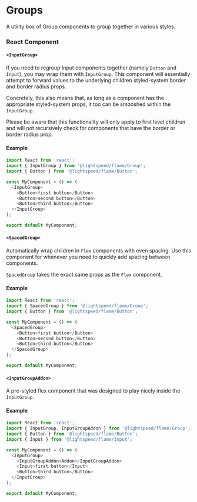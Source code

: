 # Groups

A utility box of Group components to group together in various styles.

### React Component

#### `<InputGroup>`

If you need to regroup Input components together (namely `Button` and `Input`), you may wrap them with `InputGroup`. This component will essentially attempt to forward values to the underlying children styled-system border and border radius props.

Concretely, this also means that, as long as a component has the appropriate styled-system props, it too can be smooshed within the `InputGroup`.

Please be aware that this functionality will only apply to first level children and will not recursively check for components that have the border or border radius prop.

#### Example

```js
import React from 'react';
import { InputGroup } from '@lightspeed/flame/Group';
import { Button } from '@lightspeed/flame/Button';

const MyComponent = () => (
  <InputGroup>
    <Button>first button</Button>
    <Button>second button</Button>
    <Button>third button</Button>
  </InputGroup>
);

export default MyComponent;
```

#### `<SpacedGroup>`

Automatically wrap children in `Flex` components with even spacing. Use this component for whenever you need to quickly add spacing between components.

`SpacedGroup` takes the exact same props as the `Flex` component.

#### Example

```js
import React from 'react';
import { SpacedGroup } from '@lightspeed/flame/Group';
import { Button } from '@lightspeed/flame/Button';

const MyComponent = () => (
  <SpacedGroup>
    <Button>first button</Button>
    <Button>second button</Button>
    <Button>third button</Button>
  </SpacedGroup>
);

export default MyComponent;
```

#### `<InputGroupAddon>`

A pre-styled flex component that was designed to play nicely inside the `InputGroup`.

#### Example

```js
import React from 'react';
import { InputGroup, InputGroupAddon } from '@lightspeed/flame/Group';
import { Button } from '@lightspeed/flame/Button';
import { Input } from '@lightspeed/flame/Input';

const MyComponent = () => (
  <InputGroup>
    <InputGroupAddon>Addon</InputGroupAddon>
    <Input>first button</Input>
    <Button>third button</Button>
  </InputGroup>
);

export default MyComponent;
```
